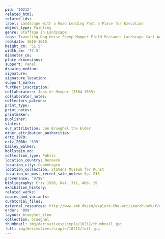 ```yaml
---
pid: '10212'
related_html: 
related_ids: 
label: Landscape with a Road Leading Past a Place for Execution
object_type: Painting
genre: Staffage in Landscape
tags: Traveling Dog Horse Sheep Momper Field Peasants Landscape Cart Wagon
realdate: 1610-1615
height_cm: '51.5'
width_cm: '77.5'
diameter_cm: 
plate_dimensions: 
support: Panel
drawing_medium: 
signature: 
signature_location: 
support_marks: 
further_inscription: 
collaborators: Joos de Momper (1564-1635)
collaborator_notes: 
collectors_patrons: 
print_type: 
print_notes: 
printmaker: 
publisher: 
states: 
our_attribution: Jan Brueghel the Elder
other_attribution_authorities: 
ertz_1979: 
ertz_2008: '699'
bailey_walker: 
hollstein_no: 
collection_type: Public
location_country: Denmark
location_city: Copenhagen
location_collection: Statens Museum for Kunst
location_or_most_recent_sale_notes: Sp. 213
provenance: '9798'
bibliography: Ertz 1986, Kat. 311, Abb. 19
exhibition_history: 
related_works: 
copies_and_variants: 
curatorial_files: 
external_resources: http://www.smk.dk/en/explore-the-art/search-smk/#/detail/KMSsp213
order: '099'
layout: brueghel_item
collection: brueghel
thumbnail: img/derivatives/simple/10212/thumbnail.jpg
full: img/derivatives/simple/10212/full.jpg
---
```

